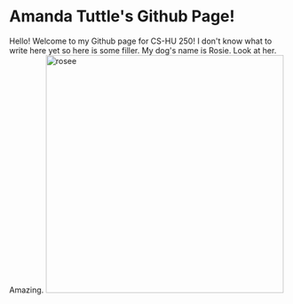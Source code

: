 # Amanda Tuttle's Github Page! 
Hello! Welcome to my Github page for CS-HU 250!
I don't know what to write here yet so here is some filler.
My dog's name is Rosie. Look at her. Amazing.
<img width="428" alt="rosee" src="https://user-images.githubusercontent.com/97637450/216205390-c60ca8a9-e931-4592-acdb-cb0ba7a4520c.png">
